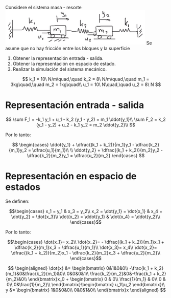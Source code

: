 Considere el sistema masa - resorte
![63c31a284f59960ff13d8c85870e4ea6.png](../../img/d556c3231ae54d7a8a681f47e48b0870.png)
Se asume que no hay fricción entre los bloques y la superficie
1. Obtener la representación entrada - salida.
2. Obtener la representación en espacio de estado.
3. Realizar la simulación del sistema mecánico.

$$
k_1 = 10\ N/m\quad,\quad k_2 = 8\ N/m\quad,\quad m_1 = 3kg\quad,\quad m_2 = 1kg\quad\\
u_1 = 10\ N\quad,\quad u_2 = 8\ N
$$


# Representación entrada - salida

$$
\sum F_1 = -k_1 y_1 + u_1 - k_2 (y_1 - y_2) = m_1 \ddot{y_1}\\
\sum F_2 = k_2 (y_1 - y_2) + u_2 - k_1 y_2  = m_2 \ddot{y_2}\\
$$

Por lo tanto:

$$
\begin{cases}
\ddot{y_1} + \dfrac{(k_1 + k_2)}{m_1}y_1 - \dfrac{k_2}{m_1}y_2 = \dfrac{u_1}{m_1}\\
\\
\ddot{y_2} + \dfrac{(k_1 + k_2)}{m_2}y_2 - \dfrac{k_2}{m_2}y_1 = \dfrac{u_2}{m_2}
\end{cases}
$$


# Representación en espacio de estados
Se definen:

$$\begin{cases}
x_1 = y_1 & x_3 = y_2\\
x_2 = \dot{y_1} = \dot{x_1} & x_4 = \dot{y_2} = \dot{x_3}\\
\dot{x_2} = \ddot{y_1} & \dot{x_4} = \ddot{y_2}\\
\end{cases}$$


Por lo tanto:

$$\begin{cases}
\dot{x_1}= x_2\\
\dot{x_2}= - \dfrac{(k_1 + k_2)}{m_1}x_1 + \dfrac{k_2}{m_1}x_3 + \dfrac{u_1}{m_1}\\
\dot{x_3}= x_4\\
\dot{x_2}= \dfrac{(k_1 + k_2)}{m_2}x_1 - \dfrac{k_2}{m_2}x_3 + \dfrac{u_2}{m_2}\\
\end{cases}$$


$$
\begin{aligned}
\dot{x} &= \begin{bmatrix}
0&1&0&0\\
-\frac{k_1 + k_2}{m_1}&0&\frac{k_2}{m_1}&0\\
0&0&0&1\\
\frac{k_2}{m_2}&0&-\frac{k_1 + k_2}{m_2}&0\\
\end{bmatrix}x_0 + \begin{bmatrix}
0 & 0\\
\frac{1}{m_1} & 0\\
0 & 0\\
0&\frac{1}{m_2}\\
\end{bmatrix}\begin{bmatrix}
u_1\\u_2
\end{bmatrix}\\
y &= \begin{bmatrix}
1&0&0&0\\
0&0&1&0\\
\end{bmatrix}x
\end{aligned}
$$
